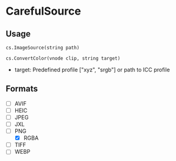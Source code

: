 # CarefulSource

## Usage

```
cs.ImageSource(string path)
```
```
cs.ConvertColor(vnode clip, string target)
```

- target: Predefined profile ["xyz", "srgb"] or path to ICC profile

## Formats

- [ ] AVIF
- [ ] HEIC
- [ ] JPEG
- [ ] JXL
- [ ] PNG
  - [x] RGBA
- [ ] TIFF
- [ ] WEBP
